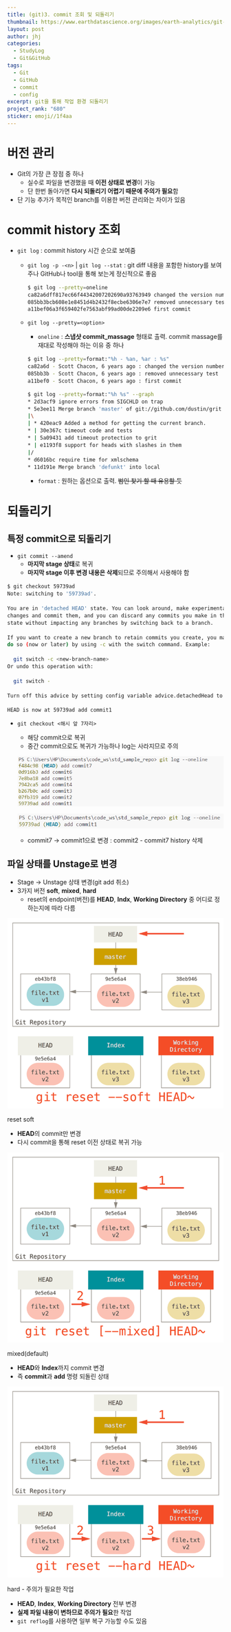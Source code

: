 ```yaml
---
title: (git)3. commit 조회 및 되돌리기
thumbnail: https://www.earthdatascience.org/images/earth-analytics/git-version-control/git-add-commit.png
layout: post
author: jhj
categories:
  - StudyLog
  - Git&GitHub
tags:
  - Git
  - GitHub
  - commit
  - config
excerpt: git을 통해 작업 환경 되돌리기
project_rank: "680"
sticker: emoji//1f4aa
---
```


# 버전 관리

- Git의 가장 큰 장점 중 하나
    - 실수로 파일을 변경했을 때 **이전 상태로 변경**이 가능
    - 단 한번 돌아가면 **다시 되돌리기 어렵기 때문에 주의가 필요**함
- 단 기능 추가가 목적인 branch를 이용한 버전 관리와는 차이가 있음

# commit history 조회

- `git log` : commit history 시간 순으로 보여줌
    - `git log -p -<n>` | `git log --stat` : git diff 내용을 포함한 history를 보여주나 GitHub나 tool을 통해 보는게 정신적으로 좋음
        
        ```bash
        $ git log --pretty=oneline
        ca82a6dff817ec66f44342007202690a93763949 changed the version number
        085bb3bcb608e1e8451d4b2432f8ecbe6306e7e7 removed unnecessary test
        a11bef06a3f659402fe7563abf99ad00de2209e6 first commit
        ```
        
    - `git log --pretty=<option>`
        - `oneline` : **스냅샷 commit_massage** 형태로 출력. commit massage를 재대로 작성해야 하는 이유 중 하나
        
        ```bash
        $ git log --pretty=format:"%h - %an, %ar : %s"
        ca82a6d - Scott Chacon, 6 years ago : changed the version number
        085bb3b - Scott Chacon, 6 years ago : removed unnecessary test
        a11bef0 - Scott Chacon, 6 years ago : first commit
        ```
        
        ```bash
        $ git log --pretty=format:"%h %s" --graph
        * 2d3acf9 ignore errors from SIGCHLD on trap
        * 5e3ee11 Merge branch 'master' of git://github.com/dustin/grit
        |\
        | * 420eac9 Added a method for getting the current branch.
        * | 30e367c timeout code and tests
        * | 5a09431 add timeout protection to grit
        * | e1193f8 support for heads with slashes in them
        |/
        * d6016bc require time for xmlschema
        * 11d191e Merge branch 'defunkt' into local
        ```
        
        - `format` : 원하는 옵션으로 출력. ~~범인 찾기 할 때 유용할 듯~~

# 되돌리기

## 특정 commit으로 되돌리기

- `git commit --amend`
    - **마지막 stage 상태**로 복귀
    - **마지막 stage 이후 변경 내용은 삭제**되므로 주의해서 사용해야 함

```bash
$ git checkout 59739ad
Note: switching to '59739ad'.

You are in 'detached HEAD' state. You can look around, make experimental
changes and commit them, and you can discard any commits you make in this
state without impacting any branches by switching back to a branch.

If you want to create a new branch to retain commits you create, you may
do so (now or later) by using -c with the switch command. Example:

  git switch -c <new-branch-name>
Or undo this operation with:

  git switch -

Turn off this advice by setting config variable advice.detachedHead to false

HEAD is now at 59739ad add commit1
```

- `git checkout <해시 앞 7자리>`
    - 해당 commit으로 복귀
    - 중간 commit으로도 복귀가 가능하나 log는 사라지므로 주의
    
    ![image](/assets/images/study_log/git&github/2025-04-04-CommitHistoryAndRevert/image01.png)
    
    ![image](/assets/images/study_log/git&github/2025-04-04-CommitHistoryAndRevert/image02.png)
    
    - commit7 → commit1으로 변경 : commit2 - commit7 history 삭제

## 파일 상태를 Unstage로 변경

- Stage → Unstage 상태 변경(git add 취소)
- 3가지 버전 **soft**, **mixed**, **hard**
    - reset의 endpoint(버전)를 **HEAD**, **Indx**, **Working Directory** 중 어디로 정하는지에 따라 다름

![reset soft](/assets/images/study_log/git&github/2025-04-04-CommitHistoryAndRevert/image03.png)

reset soft

- **HEAD**의 commit만 변경
- 다시 commit을 통해 reset 이전 상태로 복귀 가능

![mixed(default)](/assets/images/study_log/git&github/2025-04-04-CommitHistoryAndRevert/image04.png)

mixed(default)

- **HEAD**와 **Index**까지 commit 변경
- 즉 **commit**과 **add** 명령 되돌린 상태

![hard - 주의가 필요한 작업](/assets/images/study_log/git&github/2025-04-04-CommitHistoryAndRevert/image05.png)

hard - 주의가 필요한 작업

- **HEAD**, **Index**, **Working Directory** 전부 변경
- **실제 파일 내용이 변하므로 주의가 필요**한 작업
- `git reflog`를 사용하면 일부 복구 가능할 수도 있음